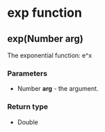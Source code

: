 exp function
============
exp(Number **arg**)
-------------------

The exponential function: e^x

### Parameters

- Number **arg** - the argument.

### Return type

- Double



